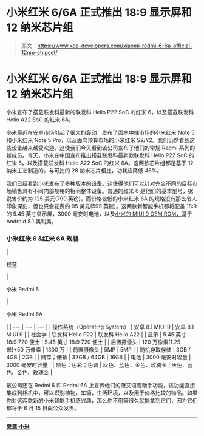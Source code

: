 # 小米红米 6/6A 正式推出 18:9 显示屏和 12 纳米芯片组

> 原文：<https://www.xda-developers.com/xiaomi-redmi-6-6a-official-12nm-chipset/>

# 小米红米 6/6A 正式推出 18:9 显示屏和 12 纳米芯片组

小米宣布了搭载联发科最新的联发科 Helio P22 SoC 的红米 6，以及搭载联发科 Helio A22 SoC 的红米 6A。

小米最近在安卓市场引起了很大的轰动，发布了面向中端市场的小米红米 Note 5 和小米红米 Note 5 Pro，以及面向预算市场的小米红米 S2/Y2。我们仍然看到这些设备越来越受欢迎，这使我们今天看到该公司宣布了他们的常规 Redmi 系列的新成员。今天，小米在中国宣布推出搭载联发科最新款联发科 Helio P22 SoC 的红米 6，以及搭载联发科 Helio A22 SoC 的红米 6A。这两款芯片组都是基于 12 纳米工艺制造的，与可比的 28 纳米芯片相比，功耗应降低 48%。

我们已经看到小米发布了多种版本的设备。这使得他们可以针对完全不同的目标市场销售具有不同内部规格的相同整体设备。普通的红米 6 是他们的基本型号，据说售价约为 125 美元(799 英镑)，而价格较低的小米红米 6A 的规格没有那么令人印象深刻，但也只会花费约 95 美元(599 英镑)。这两款新智能手机都将配备 18:9 的 5.45 英寸显示屏，3000 毫安时电池，以及[小米的 MIUI 9 OEM ROM，](https://www.xda-developers.com/xiaomi-mi-mix-2-miui-10-fullscreen-gestures/)基于 Android 8.1 奥利奥。

### 小米红米 6 &红米 6A 规格

| 

规范

 | 

小米 Redmi 6

 | 

小米 Redmi 6A

 |
| --- | --- | --- |
| 操作系统（Operating System） | 安卓 8.1 MIUI 9 | 安卓 8.1 MIUI 9 |
| 社会学 | 联发科 Helio P22 | 联发科 Helio A22 |
| 显示 | 5.45 英寸 18:9 720 便士 | 5.45 英寸 18:9 720 便士 |
| 后置摄像头 | 120 万像素(1.25 米)+50 万像素 | 1300 万 |
| 前置摄像头 | 5MP | 5MP |
| 随机存取存储 | 3GB / 4GB | 2GB |
| 储存；储备 | 32GB / 64GB | 16GB |
| 电池 | 3000 毫安时容量 | 3000 毫安时容量 |
| 颜色；色彩；色调 | 灰色、蓝色、金色、玫瑰金 | 灰色、蓝色、金色、玫瑰金 |

该公司还在 Redmi 6 和 Redmi 6A 上宣传他们的萧艾语音助手功能，该功能直接集成到相机中，可以识别植物，车辆，生活环境，以及用于价格比较的物品。如果你对这两款新的小米智能手机感兴趣，那么你不用等很久就能拿到它们，因为它们都将于 6 月 15 日向公众发售。

* * *

[**来源:小米**](http://blog.mi.com/en/2018/06/12/news-xiaomi-introduces-12nm-soc-based-redmi-66a-starting-at-rmb-599/)